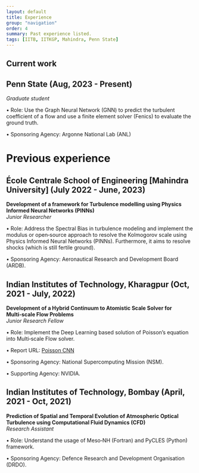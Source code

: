```yaml
---
layout: default
title: Experience
group: "navigation"
order: 4
summary: Past experience listed.
tags: [IITB, IITKGP, Mahindra, Penn State]
---
```


## Current work

## Penn State (Aug, 2023 - Present)
_Graduate student_

• Role: Use the Graph Neural Network (GNN) to predict the turbulent coefficient of a flow and use a finite element solver (Fenics) to evaluate the ground truth.  

• Sponsoring Agency: Argonne National Lab (ANL)

# Previous experience

## École Centrale School of Engineering [Mahindra University] (July 2022 - June, 2023) 

**Development of a framework for Turbulence modelling using Physics Informed Neural Networks (PINNs)**  
_Junior Researcher_

• Role: Address the Spectral Bias in turbulence modeling and implement the modulus or open‑source approach to resolve the Kolmogorov scale using Physics Informed Neural Networks (PINNs). Furthermore, it aims to resolve shocks (which is still fertile ground).  

• Sponsoring Agency: Aeronautical Research and Development Board (ARDB).

## Indian Institutes of Technology, Kharagpur (Oct, 2021 - July, 2022)

**Development of a Hybrid Continuum to Atomistic Scale Solver for Multi‑scale Flow Problems**  
_Junior Research Fellow_

• Role: Implement the Deep Learning based solution of Poisson’s equation into Multi‑scale Flow solver.  

• Report URL: [Poisson CNN](/assets/pdfs/Poisson_CNN_usage.pdf)  

• Sponsoring Agency: National Supercomputing Mission (NSM).  

• Supporting Agency: NVIDIA.


## Indian Institutes of Technology, Bombay (April, 2021 - Oct, 2021)

**Prediction of Spatial and Temporal Evolution of Atmospheric Optical Turbulence using Computational Fluid Dynamics (CFD)**  
_Research Assistant_

• Role: Understand the usage of Meso‑NH (Fortran) and PyCLES (Python) framework.  

• Sponsoring Agency: Defence Research and Development Organisation (DRDO).

